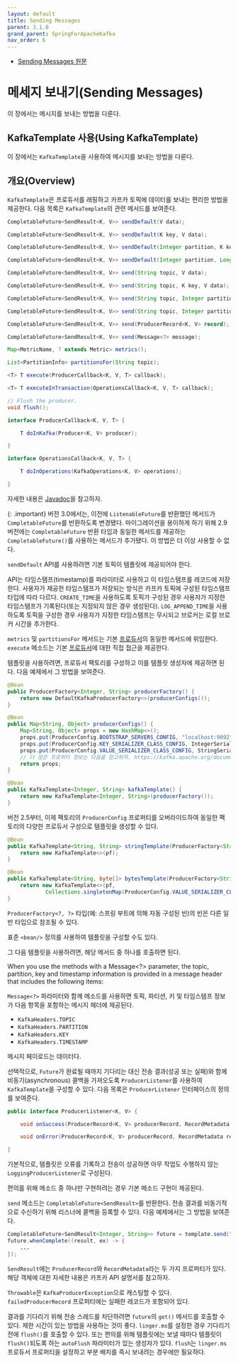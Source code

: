 ```yaml
---
layout: default
title: Sending Messages
parent: 3.1.0
grand_parent: SpringForApacheKafka
nav_order: 6
---
```


- [Sending Messages 원문](https://docs.spring.io/spring-kafka/reference/kafka/sending-messages.html)


# 메세지 보내기(Sending Messages)
이 장에서는 메시지를 보내는 방법을 다룬다.


## KafkaTemplate 사용(Using KafkaTemplate)
이 장에서는 `KafkaTemplate`을 사용하여 메시지를 보내는 방법을 다룬다.


## 개요(Overview)
`KafkaTemplate`은 프로듀서를 래핑하고 카프카 토픽에 데이터를 보내는 편리한 방법을 제공한다. 다음 목록은 `KafkaTemplate`의 관련 메서드를 보여준다.

```java
CompletableFuture<SendResult<K, V>> sendDefault(V data);

CompletableFuture<SendResult<K, V>> sendDefault(K key, V data);

CompletableFuture<SendResult<K, V>> sendDefault(Integer partition, K key, V data);

CompletableFuture<SendResult<K, V>> sendDefault(Integer partition, Long timestamp, K key, V data);

CompletableFuture<SendResult<K, V>> send(String topic, V data);

CompletableFuture<SendResult<K, V>> send(String topic, K key, V data);

CompletableFuture<SendResult<K, V>> send(String topic, Integer partition, K key, V data);

CompletableFuture<SendResult<K, V>> send(String topic, Integer partition, Long timestamp, K key, V data);

CompletableFuture<SendResult<K, V>> send(ProducerRecord<K, V> record);

CompletableFuture<SendResult<K, V>> send(Message<?> message);

Map<MetricName, ? extends Metric> metrics();

List<PartitionInfo> partitionsFor(String topic);

<T> T execute(ProducerCallback<K, V, T> callback);

<T> T executeInTransaction(OperationsCallback<K, V, T> callback);

// Flush the producer.
void flush();

interface ProducerCallback<K, V, T> {

    T doInKafka(Producer<K, V> producer);

}

interface OperationsCallback<K, V, T> {

    T doInOperations(KafkaOperations<K, V> operations);

}
```

자세한 내용은 [Javadoc](https://docs.spring.io/spring-kafka/api/org/springframework/kafka/core/KafkaTemplate.html)을 참고하자.

{: .important}
버전 3.0에서는, 이전에 `ListenableFuture`를 반환했던 메서드가 `CompletableFuture`를 반환하도록 변경됐다. 마이그레이션을 용이하게 하기 위해 2.9 버전에는 `CompletableFuture` 반환 타입과 동일한 메서드를 제공하는 `CompletableFuture()`를 사용하는 메서드가 추가됐다. 이 방법은 더 이상 사용할 수 없다.

`sendDefault` API를 사용하려면 기본 토픽이 템플릿에 제공되어야 한다.

API는 타임스탬프(timestamp)를 파라미터로 사용하고 이 타임스탬프를 레코드에 저장한다. 사용자가 제공한 타임스탬프가 저장되는 방식은 카프카 토픽에 구성된 타임스탬프 타입에 따라 다르다. `CREATE_TIME`을 사용하도록 토픽가 구성된 경우 사용자가 지정한 타임스탬프가 기록된다(또는 지정되지 않은 경우 생성된다). `LOG_APPEND_TIME`을 사용하도록 토픽을 구성한 경우 사용자가 지정한 타임스탬프는 무시되고 브로커는 로컬 브로커 시간을 추가한다.

`metrics` 및 `partitionsFor` 메서드는 기본 [프로듀서](https://kafka.apache.org/20/javadoc/org/apache/kafka/clients/producer/Producer.html)의 동일한 메서드에 위임한다. `execute` 메소드는 기본 [프로듀서](https://kafka.apache.org/20/javadoc/org/apache/kafka/clients/producer/Producer.html)에 대한 직접 접근을 제공한다.

템플릿을 사용하려면, 프로듀서 팩토리를 구성하고 이를 템플릿 생성자에 제공하면 된다. 다음 예제에서 그 방법을 보여준다.

```java
@Bean
public ProducerFactory<Integer, String> producerFactory() {
    return new DefaultKafkaProducerFactory<>(producerConfigs());
}

@Bean
public Map<String, Object> producerConfigs() {
    Map<String, Object> props = new HashMap<>();
    props.put(ProducerConfig.BOOTSTRAP_SERVERS_CONFIG, "localhost:9092");
    props.put(ProducerConfig.KEY_SERIALIZER_CLASS_CONFIG, IntegerSerializer.class);
    props.put(ProducerConfig.VALUE_SERIALIZER_CLASS_CONFIG, StringSerializer.class);
    // 더 많은 프로퍼티 정보는 다음을 참고하자. https://kafka.apache.org/documentation/#producerconfigs
    return props;
}

@Bean
public KafkaTemplate<Integer, String> kafkaTemplate() {
    return new KafkaTemplate<Integer, String>(producerFactory());
}
```

버전 2.5부터, 이제 팩토리의 `ProducerConfig` 프로퍼티를 오버라이드하여 동일한 팩토리의 다양한 프로듀서 구성으로 템플릿을 생성할 수 있다.

```java
@Bean
public KafkaTemplate<String, String> stringTemplate(ProducerFactory<String, String> pf) {
    return new KafkaTemplate<>(pf);
}

@Bean
public KafkaTemplate<String, byte[]> bytesTemplate(ProducerFactory<String, byte[]> pf) {
    return new KafkaTemplate<>(pf,
            Collections.singletonMap(ProducerConfig.VALUE_SERIALIZER_CLASS_CONFIG, ByteArraySerializer.class));
}
```

`ProducerFactory<?, ?>` 타입(예: 스프링 부트에 의해 자동 구성된 빈)의 빈은 다른 일반 타입으로 참조될 수 있다.

표준 `<bean/>` 정의를 사용하여 템플릿을 구성할 수도 있다.

그 다음 템플릿을 사용하려면, 해당 메서드 중 하나를 호출하면 된다.

When you use the methods with a Message<?> parameter, the topic, partition, key and timestamp information is provided in a message header that includes the following items:

`Message<?>` 파라미터와 함께 메소드를 사용하면 토픽, 파티션, 키 및 타임스탬프 정보가 다음 항목을 포함하는 메시지 헤더에 제공된다.

- `KafkaHeaders.TOPIC`
- `KafkaHeaders.PARTITION`
- `KafkaHeaders.KEY`
- `KafkaHeaders.TIMESTAMP`

메시지 페이로드는 데이터다.

선택적으로, `Future`가 완료될 때까지 기다리는 대신 전송 결과(성공 또는 실패)와 함께 비동기(asynchronous) 콜백을 가져오도록 `ProducerListener`를 사용하여 `KafkaTemplate`을 구성할 수 있다. 다음 목록은 `ProducerListener` 인터페이스의 정의를 보여준다.

```java
public interface ProducerListener<K, V> {

    void onSuccess(ProducerRecord<K, V> producerRecord, RecordMetadata recordMetadata);

    void onError(ProducerRecord<K, V> producerRecord, RecordMetadata recordMetadata, Exception exception);

}
```

기본적으로, 템플릿은 오류를 기록하고 전송이 성공하면 아무 작업도 수행하지 않는 `LoggingProducerListener`로 구성된다.

편의를 위해 메소드 중 하나만 구현하려는 경우 기본 메소드 구현이 제공된다.

`send` 메소드는 `CompletableFuture<SendResult>`를 반환한다. 전송 결과를 비동기적으로 수신하기 위해 리스너에 콜백을 등록할 수 있다. 다음 예제에서는 그 방법을 보여준다.

```java
CompletableFuture<SendResult<Integer, String>> future = template.send("myTopic", "something");
future.whenComplete((result, ex) -> {
    ...
});
```

`SendResult`에는 `ProducerRecord`와 `RecordMetadata`라는 두 가지 프로퍼티가 있다. 해당 객체에 대한 자세한 내용은 카프카 API 설명서를 참고하자.

`Throwable`은 `KafkaProducerException`으로 캐스팅할 수 있다. `failedProducerRecord` 프로퍼티에는 실패한 레코드가 포함되어 있다.

결과를 기다리기 위해 전송 스레드를 차단하려면 `future`의 `get()` 메서드를 호출할 수 있다. 제한 시간이 있는 방법을 사용하는 것이 좋다. `linger.ms`를 설정한 경우 기다리기 전에 `flush()`를 호출할 수 있다. 또는 편의를 위해 템플릿에는 보낼 때마다 템플릿이 `flush()`되도록 하는 `autoFlush` 파라미터가 있는 생성자가 있다. `flush`는 `linger.ms` 프로듀서 프로퍼티을 설정하고 부분 배치를 즉시 보내려는 경우에만 필요하다.

